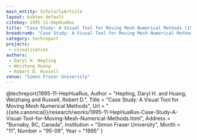 ```yaml
---
main_entity: ScholarlyArticle
layout: bibtex-default
citekey: 1995-11-HepHuaRus
title: "Case Study: A Visual Tool for Moving Mesh Numerical Methods (1995)"
breadcrumb: "Case Study: A Visual Tool for Moving Mesh Numerical Methods (1995)"
category: techreport
projects:
 - visualization
authors:
 - Daryl H. Hepting
 - Weizhang Huang
 - Robert D. Russell
venue: "Simon Fraser University"
---
```

@techreport{1995-11-HepHuaRus,
	Author =  "Hepting, Daryl H. and Huang, Weizhang and Russell, Robert D.",
	Title =  "Case Study: A Visual Tool for Moving Mesh Numerical Methods",
	Url = \"{{site.canonical}}/research/works/1995-11-HepHuaRus-Case-Study-A-Visual-Tool-for-Moving-Mesh-Numerical-Methods.html\",
	Address =  "Burnaby, BC, Canada",
	Institution =  "Simon Fraser University",
	Month =  "11",
	Number =  "95-09",
	Year =  "1995"
}
